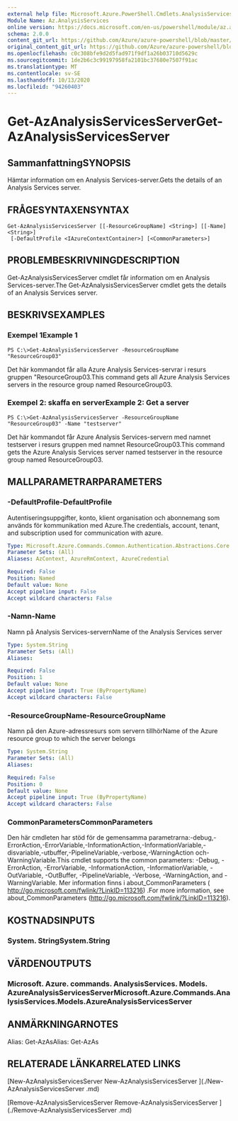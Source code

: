 ```yaml
---
external help file: Microsoft.Azure.PowerShell.Cmdlets.AnalysisServices.dll-Help.xml
Module Name: Az.AnalysisServices
online version: https://docs.microsoft.com/en-us/powershell/module/az.analysisservices/get-azanalysisservicesserver
schema: 2.0.0
content_git_url: https://github.com/Azure/azure-powershell/blob/master/src/AnalysisServices/AnalysisServices/help/Get-AzAnalysisServicesServer.md
original_content_git_url: https://github.com/Azure/azure-powershell/blob/master/src/AnalysisServices/AnalysisServices/help/Get-AzAnalysisServicesServer.md
ms.openlocfilehash: c0c308bfe9d2d5fad971f9df1a26b03710d5629c
ms.sourcegitcommit: 1de2b6c3c99197958fa2101bc37680e7507f91ac
ms.translationtype: MT
ms.contentlocale: sv-SE
ms.lasthandoff: 10/13/2020
ms.locfileid: "94260403"
---
```

# <span data-ttu-id="0b881-101">Get-AzAnalysisServicesServer</span><span class="sxs-lookup"><span data-stu-id="0b881-101">Get-AzAnalysisServicesServer</span></span>

## <span data-ttu-id="0b881-102">Sammanfattning</span><span class="sxs-lookup"><span data-stu-id="0b881-102">SYNOPSIS</span></span>
<span data-ttu-id="0b881-103">Hämtar information om en Analysis Services-server.</span><span class="sxs-lookup"><span data-stu-id="0b881-103">Gets the details of an Analysis Services server.</span></span>

## <span data-ttu-id="0b881-104">FRÅGESYNTAXEN</span><span class="sxs-lookup"><span data-stu-id="0b881-104">SYNTAX</span></span>

```
Get-AzAnalysisServicesServer [[-ResourceGroupName] <String>] [[-Name] <String>]
 [-DefaultProfile <IAzureContextContainer>] [<CommonParameters>]
```

## <span data-ttu-id="0b881-105">PROBLEMBESKRIVNING</span><span class="sxs-lookup"><span data-stu-id="0b881-105">DESCRIPTION</span></span>
<span data-ttu-id="0b881-106">Get-AzAnalysisServicesServer cmdlet får information om en Analysis Services-server.</span><span class="sxs-lookup"><span data-stu-id="0b881-106">The Get-AzAnalysisServicesServer cmdlet gets the details of an Analysis Services server.</span></span>

## <span data-ttu-id="0b881-107">BESKRIVS</span><span class="sxs-lookup"><span data-stu-id="0b881-107">EXAMPLES</span></span>

### <span data-ttu-id="0b881-108">Exempel 1</span><span class="sxs-lookup"><span data-stu-id="0b881-108">Example 1</span></span>
```
PS C:\>Get-AzAnalysisServicesServer -ResourceGroupName "ResourceGroup03"
```

<span data-ttu-id="0b881-109">Det här kommandot får alla Azure Analysis Services-servrar i resurs gruppen "ResourceGroup03.</span><span class="sxs-lookup"><span data-stu-id="0b881-109">This command gets all Azure Analysis Services servers in the resource group named ResourceGroup03.</span></span>

### <span data-ttu-id="0b881-110">Exempel 2: skaffa en server</span><span class="sxs-lookup"><span data-stu-id="0b881-110">Example 2: Get a server</span></span>
```
PS C:\>Get-AzAnalysisServicesServer -ResourceGroupName "ResourceGroup03" -Name "testserver"
```

<span data-ttu-id="0b881-111">Det här kommandot får Azure Analysis Services-servern med namnet testserver i resurs gruppen med namnet ResourceGroup03.</span><span class="sxs-lookup"><span data-stu-id="0b881-111">This command gets the Azure Analysis Services server named testserver in the resource group named ResourceGroup03.</span></span>

## <span data-ttu-id="0b881-112">MALLPARAMETRAR</span><span class="sxs-lookup"><span data-stu-id="0b881-112">PARAMETERS</span></span>

### <span data-ttu-id="0b881-113">-DefaultProfile</span><span class="sxs-lookup"><span data-stu-id="0b881-113">-DefaultProfile</span></span>
<span data-ttu-id="0b881-114">Autentiseringsuppgifter, konto, klient organisation och abonnemang som används för kommunikation med Azure.</span><span class="sxs-lookup"><span data-stu-id="0b881-114">The credentials, account, tenant, and subscription used for communication with azure.</span></span>

```yaml
Type: Microsoft.Azure.Commands.Common.Authentication.Abstractions.Core.IAzureContextContainer
Parameter Sets: (All)
Aliases: AzContext, AzureRmContext, AzureCredential

Required: False
Position: Named
Default value: None
Accept pipeline input: False
Accept wildcard characters: False
```

### <span data-ttu-id="0b881-115">-Namn</span><span class="sxs-lookup"><span data-stu-id="0b881-115">-Name</span></span>
<span data-ttu-id="0b881-116">Namn på Analysis Services-servern</span><span class="sxs-lookup"><span data-stu-id="0b881-116">Name of the Analysis Services server</span></span>

```yaml
Type: System.String
Parameter Sets: (All)
Aliases:

Required: False
Position: 1
Default value: None
Accept pipeline input: True (ByPropertyName)
Accept wildcard characters: False
```

### <span data-ttu-id="0b881-117">-ResourceGroupName</span><span class="sxs-lookup"><span data-stu-id="0b881-117">-ResourceGroupName</span></span>
<span data-ttu-id="0b881-118">Namn på den Azure-adressresurs som servern tillhör</span><span class="sxs-lookup"><span data-stu-id="0b881-118">Name of the Azure resource group to which the server belongs</span></span>

```yaml
Type: System.String
Parameter Sets: (All)
Aliases:

Required: False
Position: 0
Default value: None
Accept pipeline input: True (ByPropertyName)
Accept wildcard characters: False
```

### <span data-ttu-id="0b881-119">CommonParameters</span><span class="sxs-lookup"><span data-stu-id="0b881-119">CommonParameters</span></span>
<span data-ttu-id="0b881-120">Den här cmdleten har stöd för de gemensamma parametrarna:-debug,-ErrorAction,-ErrorVariable,-InformationAction,-InformationVariable,-disvariable,-utbuffer,-PipelineVariable,-verbose,-WarningAction och-WarningVariable.</span><span class="sxs-lookup"><span data-stu-id="0b881-120">This cmdlet supports the common parameters: -Debug, -ErrorAction, -ErrorVariable, -InformationAction, -InformationVariable, -OutVariable, -OutBuffer, -PipelineVariable, -Verbose, -WarningAction, and -WarningVariable.</span></span> <span data-ttu-id="0b881-121">Mer information finns i about_CommonParameters ( http://go.microsoft.com/fwlink/?LinkID=113216) .</span><span class="sxs-lookup"><span data-stu-id="0b881-121">For more information, see about_CommonParameters (http://go.microsoft.com/fwlink/?LinkID=113216).</span></span>

## <span data-ttu-id="0b881-122">KOSTNADS</span><span class="sxs-lookup"><span data-stu-id="0b881-122">INPUTS</span></span>

### <span data-ttu-id="0b881-123">System. String</span><span class="sxs-lookup"><span data-stu-id="0b881-123">System.String</span></span>

## <span data-ttu-id="0b881-124">VÄRDEN</span><span class="sxs-lookup"><span data-stu-id="0b881-124">OUTPUTS</span></span>

### <span data-ttu-id="0b881-125">Microsoft. Azure. commands. AnalysisServices. Models. AzureAnalysisServicesServer</span><span class="sxs-lookup"><span data-stu-id="0b881-125">Microsoft.Azure.Commands.AnalysisServices.Models.AzureAnalysisServicesServer</span></span>

## <span data-ttu-id="0b881-126">ANMÄRKNINGAR</span><span class="sxs-lookup"><span data-stu-id="0b881-126">NOTES</span></span>
<span data-ttu-id="0b881-127">Alias: Get-AzAs</span><span class="sxs-lookup"><span data-stu-id="0b881-127">Alias: Get-AzAs</span></span>

## <span data-ttu-id="0b881-128">RELATERADE LÄNKAR</span><span class="sxs-lookup"><span data-stu-id="0b881-128">RELATED LINKS</span></span>

[<span data-ttu-id="0b881-129">New-AzAnalysisServicesServer </span><span class="sxs-lookup"><span data-stu-id="0b881-129">New-AzAnalysisServicesServer </span></span>](./New-AzAnalysisServicesServer .md)

[<span data-ttu-id="0b881-130">Remove-AzAnalysisServicesServer </span><span class="sxs-lookup"><span data-stu-id="0b881-130">Remove-AzAnalysisServicesServer </span></span>](./Remove-AzAnalysisServicesServer .md)
